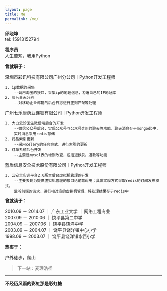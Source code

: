 ```yaml
---
layout: page
title: Me
permalink: /me/
---
```



**邱晓坤**  
tel: 15913152794

**程序员**  
人生苦短，我用Python  


**曾就职于：**

深圳市彩讯科技有限公司广州分公司｜Python开发工程师

    1. ip数据的采集  
    	--调用淘宝的接口，采集ip的地理信息，构造自己的IP地址库
    2. 后台日志分析
    	--对移动企业邮箱的后台日志进行正则匹配等处理

广州七乐康药业连锁有限公司｜Python开发工程师

    1. 大白云诊医生微信端后台的开发
    	--微信公众号后台，实现公众号与公众号之间的聊天等功能，聊天消息存于mongodb中，  
        实时消息采用redis存储
    2. 药品索引更新
    	--采用celery的任务方式，进行索引的更新
    3. 订单系统后台开发
    	--主要是mysql表的增删改查，包括退换货，退款等功能

蓝盾信息安全技术股份有限公司｜Python开发工程师


    1. 云安全实训平台2.0版本后台虚拟机管理的开发
    	--主要表现为提供虚拟机管理的接口给前端调用；具体实现方式采取redis的订阅发布模式，  
        监听前端的请求，进行相对应的虚拟机管理，将处理结果存于redis中
    	
**曾就读于：**

2010.09 － 2014.07 ｜ 广东工业大学 ｜ 网络工程专业  
2007.09 － 2010.06 ｜ 饶平县第二中学  
2004.09 － 2007.06 ｜ 饶平县饶洋中学  
2003.09 － 2004.07 ｜ 饶平县饶洋镇中心小学  
1998.09 － 2003.07 ｜ 饶平县饶洋镇水西小学  

**热衷于：**

户外徒步，爬山  

>下一站：麦理浩径

---
**不经历风雨的彩虹那是彩虹糖**

